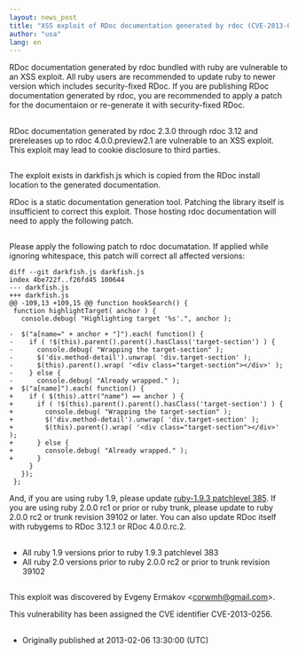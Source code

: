 ```yaml
---
layout: news_post
title: "XSS exploit of RDoc documentation generated by rdoc (CVE-2013-0256)"
author: "usa"
lang: en
---
```


RDoc documentation generated by rdoc bundled with ruby are vulnerable to
an XSS exploit. All ruby users are recommended to update ruby to newer
version which includes security-fixed RDoc. If you are publishing RDoc
documentation generated by rdoc, you are recommended to apply a patch
for the documentaion or re-generate it with security-fixed RDoc.

## 

RDoc documentation generated by rdoc 2.3.0 through rdoc 3.12 and
prereleases up to rdoc 4.0.0.preview2.1 are vulnerable to an XSS
exploit. This exploit may lead to cookie disclosure to third parties.

## 

The exploit exists in darkfish.js which is copied from the RDoc install
location to the generated documentation.

RDoc is a static documentation generation tool. Patching the library
itself is insufficient to correct this exploit. Those hosting rdoc
documentation will need to apply the following patch.

## 

Please apply the following patch to rdoc documatation. If applied while
ignoring whitespace, this patch will correct all affected versions:

    diff --git darkfish.js darkfish.js
    index 4be722f..f26fd45 100644
    --- darkfish.js
    +++ darkfish.js
    @@ -109,13 +109,15 @@ function hookSearch() {
     function highlightTarget( anchor ) {
       console.debug( "Highlighting target '%s'.", anchor );
    
    -  $("a[name=" + anchor + "]").each( function() {
    -    if ( !$(this).parent().parent().hasClass('target-section') ) {
    -      console.debug( "Wrapping the target-section" );
    -      $('div.method-detail').unwrap( 'div.target-section' );
    -      $(this).parent().wrap( '<div class="target-section"></div>' );
    -    } else {
    -      console.debug( "Already wrapped." );
    +  $("a[name]").each( function() {
    +    if ( $(this).attr("name") == anchor ) {
    +      if ( !$(this).parent().parent().hasClass('target-section') ) {
    +        console.debug( "Wrapping the target-section" );
    +        $('div.method-detail').unwrap( 'div.target-section' );
    +        $(this).parent().wrap( '<div class="target-section"></div>' );
    +      } else {
    +        console.debug( "Already wrapped." );
    +      }
         }
       });
     };

And, if you are using ruby 1.9, please update [ruby-1.9.3 patchlevel
385][1]. If you are using ruby 2.0.0 rc1 or prior or ruby trunk, please
update to ruby 2.0.0 rc2 or trunk revision 39102 or later. You can also
update RDoc itself with rubygems to RDoc 3.12.1 or RDoc 4.0.0.rc.2.

## 

* All ruby 1.9 versions prior to ruby 1.9.3 patchlevel 383
* All ruby 2.0 versions prior to ruby 2.0.0 rc2 or prior to trunk
  revision 39102

## 

This exploit was discovered by Evgeny Ermakov &lt;corwmh@gmail.com&gt;.

This vulnerability has been assigned the CVE identifier CVE-2013-0256.

## 

* Originally published at 2013-02-06 13:30:00 (UTC)



[1]: http://www.ruby-lang.org/en/news/2013/02/06/ruby-1-9-3-p385-is-released/ 
